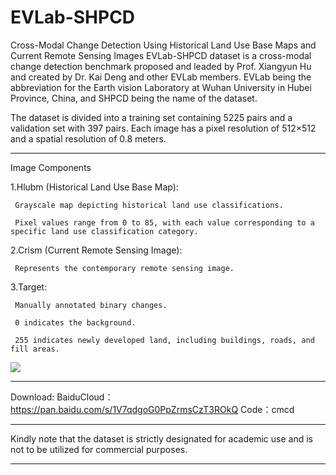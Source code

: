# EVLab-SHPCD
Cross-Modal Change Detection Using Historical Land Use Base Maps and Current Remote Sensing Images
EVLab-SHPCD dataset is a cross-modal change detection benchmark proposed and leaded by Prof. Xiangyun Hu and created by Dr. Kai Deng and other EVLab members.
EVLab being the abbreviation for the Earth vision Laboratory at Wuhan University in Hubei Province, China, and SHPCD being the name of the dataset.

The dataset is divided into a training set containing 5225 pairs and a validation set with 397 pairs. Each image has a pixel resolution of 512×512 and a spatial resolution of 0.8 meters.
***
Image Components

  1.Hlubm (Historical Land Use Base Map):
  
     Grayscale map depicting historical land use classifications.
    
     Pixel values range from 0 to 85, with each value corresponding to a specific land use classification category.
    
  2.Crism (Current Remote Sensing Image):
  
     Represents the contemporary remote sensing image.
    
  3.Target:
  
     Manually annotated binary changes.
    
     0 indicates the background.
    
     255 indicates newly developed land, including buildings, roads, and fill areas.
![](https://github.com/whudk/EVLab-SHPCD/blob/main/images/evlab_shpcd.png)
***
Download:
BaiduCloud：https://pan.baidu.com/s/1V7qdgoG0PpZrmsCzT3ROkQ
Code：cmcd 
***
Kindly note that the dataset is strictly designated for academic use and is not to be utilized for commercial purposes.
***
